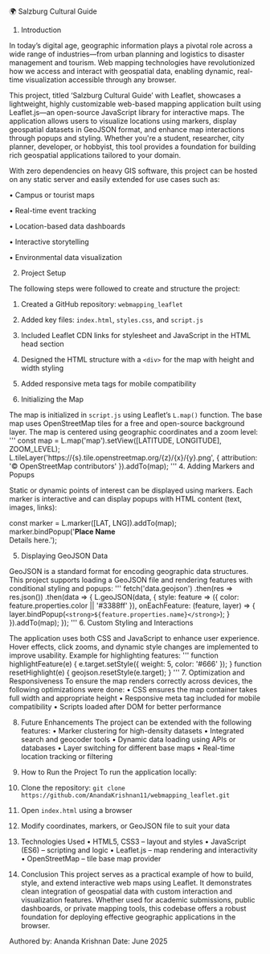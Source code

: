 🌍 Salzburg Cultural Guide
1. Introduction

In today’s digital age, geographic information plays a pivotal role across a wide range of industries—from urban planning and logistics to disaster management and tourism. Web mapping technologies have revolutionized how we access and interact with geospatial data, enabling dynamic, real-time visualization accessible through any browser.

This project, titled ‘Salzburg Cultural Guide’ with Leaflet, showcases a lightweight, highly customizable web-based mapping application built using Leaflet.js—an open-source JavaScript library for interactive maps. The application allows users to visualize locations using markers, display geospatial datasets in GeoJSON format, and enhance map interactions through popups and styling. Whether you're a student, researcher, city planner, developer, or hobbyist, this tool provides a foundation for building rich geospatial applications tailored to your domain.

With zero dependencies on heavy GIS software, this project can be hosted on any static server and easily extended for use cases such as:

• Campus or tourist maps

• Real-time event tracking

• Location-based data dashboards

• Interactive storytelling

• Environmental data visualization


2. Project Setup

The following steps were followed to create and structure the project:

1.	Created a GitHub repository: `webmapping_leaflet`

2.	Added key files: `index.html`, `styles.css`, and `script.js`
  
3.	Included Leaflet CDN links for stylesheet and JavaScript in the HTML head section
  
4.	Designed the HTML structure with a `<div>` for the map with height and width styling
  
5.	Added responsive meta tags for mobile compatibility


  

3. Initializing the Map

The map is initialized in `script.js` using Leaflet’s `L.map()` function. The base map uses OpenStreetMap tiles for a free and open-source background layer. The map is centered using geographic coordinates and a zoom level:
'''
const map = L.map('map').setView([LATITUDE, LONGITUDE], ZOOM_LEVEL);
L.tileLayer('https://{s}.tile.openstreetmap.org/{z}/{x}/{y}.png', {
  attribution: '© OpenStreetMap contributors'
}).addTo(map);
'''
4. Adding Markers and Popups

Static or dynamic points of interest can be displayed using markers. Each marker is interactive and can display popups with HTML content (text, images, links):

const marker = L.marker([LAT, LNG]).addTo(map);
marker.bindPopup('<strong>Place Name</strong><br>Details here.');

5. Displaying GeoJSON Data

GeoJSON is a standard format for encoding geographic data structures. This project supports loading a GeoJSON file and rendering features with conditional styling and popups:
'''
fetch('data.geojson')
  .then(res => res.json())
  .then(data => {
    L.geoJSON(data, {
      style: feature => ({ color: feature.properties.color || '#3388ff' }),
      onEachFeature: (feature, layer) => {
        layer.bindPopup(`<strong>${feature.properties.name}</strong>`);
      }
    }).addTo(map);
  });
'''
6. Custom Styling and Interactions

The application uses both CSS and JavaScript to enhance user experience. Hover effects, click zooms, and dynamic style changes are implemented to improve usability. Example for highlighting features:
'''
function highlightFeature(e) {
  e.target.setStyle({ weight: 5, color: '#666' });
}
function resetHighlight(e) {
  geojson.resetStyle(e.target);
}
'''
7. Optimization and Responsiveness
To ensure the map renders correctly across devices, the following optimizations were done:
• CSS ensures the map container takes full width and appropriate height
• Responsive meta tag included for mobile compatibility
• Scripts loaded after DOM for better performance

8. Future Enhancements
The project can be extended with the following features:
• Marker clustering for high-density datasets
• Integrated search and geocoder tools
• Dynamic data loading using APIs or databases
• Layer switching for different base maps
• Real-time location tracking or filtering

9. How to Run the Project
To run the application locally:
1. Clone the repository: `git clone https://github.com/AnandaKrishnan11/webmapping_leaflet.git`
2. Open `index.html` using a browser
3. Modify coordinates, markers, or GeoJSON file to suit your data
  
10. Technologies Used
• HTML5, CSS3 – layout and styles
• JavaScript (ES6) – scripting and logic
• Leaflet.js – map rendering and interactivity
• OpenStreetMap – tile base map provider

11. Conclusion
This project serves as a practical example of how to build, style, and extend interactive web maps using Leaflet. It demonstrates clean integration of geospatial data with custom interaction and visualization features. Whether used for academic submissions, public dashboards, or private mapping tools, this codebase offers a robust foundation for deploying effective geographic applications in the browser.

Authored by: Ananda Krishnan
Date: June 2025

